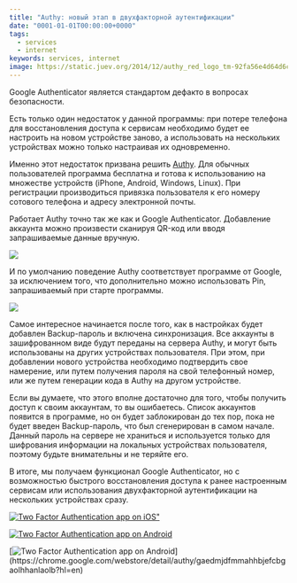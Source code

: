 ```yaml
---
title: "Authy: новый этап в двухфакторной аутентификации"
date: "0001-01-01T00:00:00+0000"
tags:
  - services
  - internet
keywords: services, internet
image: https://static.juev.org/2014/12/authy_red_logo_tm-92fa56e4d64d6c5121279fa0aa3fcfb7.png
---
```

Google Authenticator является стандартом дефакто в вопросах безопасности.

Есть только один недостаток у данной программы: при потере телефона для восстановления доступа к сервисам необходимо будет ее настроить на новом устройстве заново, а использовать на нескольких устройствах можно только настраивая их одновременно.

Именно этот недостаток призвана решить [Authy](https://www.authy.com). Для обычных пользователей программа бесплатна и готова к использованию на множестве устройств (iPhone, Android, Windows, Linux). При регистрации производиться привязка пользователя к его номеру сотового телефона и адресу электронной почты.

Работает Authy точно так же как и Google Authenticator. Добавление аккаунта можно произвести сканируя QR-код или вводя запрашиваемые данные вручную.

![](https://static.juev.org/2014/12/Authy-add.png)

И по умолчанию поведение Authy соответствует программе от Google, за исключением того, что дополнительно можно использовать Pin, запрашиваемый при старте программы.

![](https://static.juev.org/2014/12/Authy-Touch-ID.png)

Самое интересное начинается после того, как в настройках будет добавлен Backup-пароль и включена синхронизация. Все аккаунты в зашифрованном виде будут переданы на сервера Authy, и могут быть использованы на других устройствах пользователя. При этом, при добавлении нового устройства необходимо подтвердить свое намерение, или путем получения пароля на свой телефонный номер, или же путем генерации кода в Authy на другом устройстве.

Если вы думаете, что этого вполне достаточно для того, чтобы получить доступ к своим аккаунтам, то вы ошибаетесь. Список аккаунтов появится в программе, но он будет заблокирован до тех пор, пока не будет введен Backup-пароль, что был сгенерирован в самом начале. Данный пароль на сервере не храниться и используется только для шифрования информации на локальных устройствах пользователя, поэтому будьте внимательны и не теряйте его.

В итоге, мы получаем функционал Google Authenticator, но с возможностью быстрого восстановления доступа к ранее настроенным сервисам или использования двухфакторной аутентификации на нескольких устройствах сразу.

[![Two Factor Authentication app on iOS"](https://static.juev.org/2014/12/appstore_btn-2x-a150d66cc49c3d6e0e9a7ac733f44c9b.png)](https://itunes.apple.com/en/app/authy/id494168017?mt=8)

[![Two Factor Authentication app on Android](https://static.juev.org/2014/12/google_play_btn-2x-4b46fc6711c7f3c0fed55d645e2f4ba8.png)](https://play.google.com/store/apps/details?id=com.authy.authy&hl=en)

[![Two Factor Authentication app on Android](https://static.juev.org/2014/12/chrome_store_btn-2x-196a82bcc152a5ef31a77c0a193e585b.png")](https://chrome.google.com/webstore/detail/authy/gaedmjdfmmahhbjefcbgaolhhanlaolb?hl=en)

